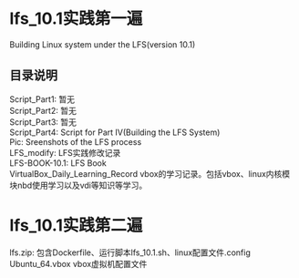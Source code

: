 # lfs_10.1实践第一遍<br>
Building Linux system under the LFS(version 10.1)<br>
## 目录说明<br>
Script_Part1:				暂无<br>
Script_Part2:				暂无<br>
Script_Part3:				暂无<br>
Script_Part4:				Script for Part IV(Building the LFS System)<br>
Pic:					      Sreenshots of the LFS process<br>
LFS_modify:				  LFS实践修改记录<br>
LFS-BOOK-10.1:      LFS Book<br>
VirtualBox_Daily_Learning_Record  vbox的学习记录。包括vbox、linux内核模块nbd使用学习以及vdi等知识等学习。



# lfs_10.1实践第二遍<br>
lfs.zip:				包含Dockerfile、运行脚本lfs_10.1.sh、linux配置文件.config
Ubuntu_64.vbox				vbox虚拟机配置文件

